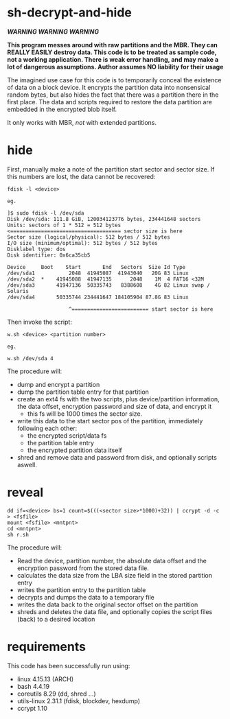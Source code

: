 # sh-decrypt-and-hide

***WARNING WARNING WARNING***

**This program messes around with raw partitions and the MBR. They can REALLY EASILY destroy data. This code is to be treated as sample code, not a working application. There is weak error handling, and may make a lot of dangerous assumptions. Author assumes NO liability for their usage**

The imagined use case for this code is to temporarily conceal the existence of data on a block device. It encrypts the partition data into nonsensical random bytes, but also hides the fact that there was a partition there in the first place. The data and scripts required to restore the data partition are embedded in the encrypted blob itself.

It only works with MBR, _not_ with extended partitions.

# hide

First, manually make a note of the partition start sector and sector size. If this numbers are lost, the data cannot be recovered:

```
fdisk -l <device>

eg.

]$ sudo fdisk -l /dev/sda
Disk /dev/sda: 111.8 GiB, 120034123776 bytes, 234441648 sectors
Units: sectors of 1 * 512 = 512 bytes <==================================== sector size is here
Sector size (logical/physical): 512 bytes / 512 bytes
I/O size (minimum/optimal): 512 bytes / 512 bytes
Disklabel type: dos
Disk identifier: 0x6ca35cb5

Device     Boot    Start       End   Sectors  Size Id Type
/dev/sda1           2048  41945087  41943040   20G 83 Linux
/dev/sda2  *    41945088  41947135      2048    1M  4 FAT16 <32M
/dev/sda3       41947136  50335743   8388608    4G 82 Linux swap / Solaris
/dev/sda4       50335744 234441647 184105904 87.8G 83 Linux

                    ^========================= start sector is here
```

Then invoke the script:

 
```
w.sh <device> <partition number>

eg.

w.sh /dev/sda 4
```

The procedure will:

* dump and encrypt a partition
* dump the partition table entry for that partition
* create an ext4 fs with the two scripts, plus device/partition information, the data offset, encryption password and size of data, and encrypt it
    - this fs will be 1000 times the sector size.
* write this data to the start sector pos of the partition, immediately following each other:
    - the encrypted script/data fs
    - the partition table entry
    - the encrypted partition data itself
* shred and remove data and password from disk, and optionally scripts aswell.

# reveal

```
dd if=<device> bs=1 count=$(((<sector size>*1000)+32)) | ccrypt -d -c > <fsfile>
mount <fsfile> <mntpnt>
cd <mntpnt>
sh r.sh
```

The procedure will:

* Read the device, partition number, the absolute data offset and the encryption password from the stored data file.
* calculates the data size from the LBA size field in the stored partition entry
* writes the partition entry to the partition table
* decrypts and dumps the data to a temporary file
* writes the data back to the original sector offset on the partition
* shreds and deletes the data file, and optionally copies the script files (back) to a desired location 

# requirements

This code has been successfully run using:

- linux 4.15.13 (ARCH)
- bash 4.4.19
- coreutils 8.29 (dd, shred ...)
- utils-linux 2.31.1 (fdisk, blockdev, hexdump)
- ccrypt 1.10 
